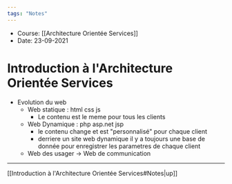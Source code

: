 ```yaml
---
tags: "Notes"
---
```


* Course: [[Architecture Orientée Services]]
* Date: 23-09-2021 


# Introduction à l'Architecture Orientée Services
* Evolution du web 
	* Web statique  : html css js
		* Le contenu est le meme pour tous les clients  
	* Web Dynamique : php asp.net jsp 
		* le contenu change et est "personnalisé" pour chaque client 
		* derriere un site web dynamique il y a toujours une base de donnée pour enregistrer les parametres de chaque client 
	* Web des usager -> Web de communication 


---
[[Introduction à l'Architecture Orientée Services#Notes|up]]